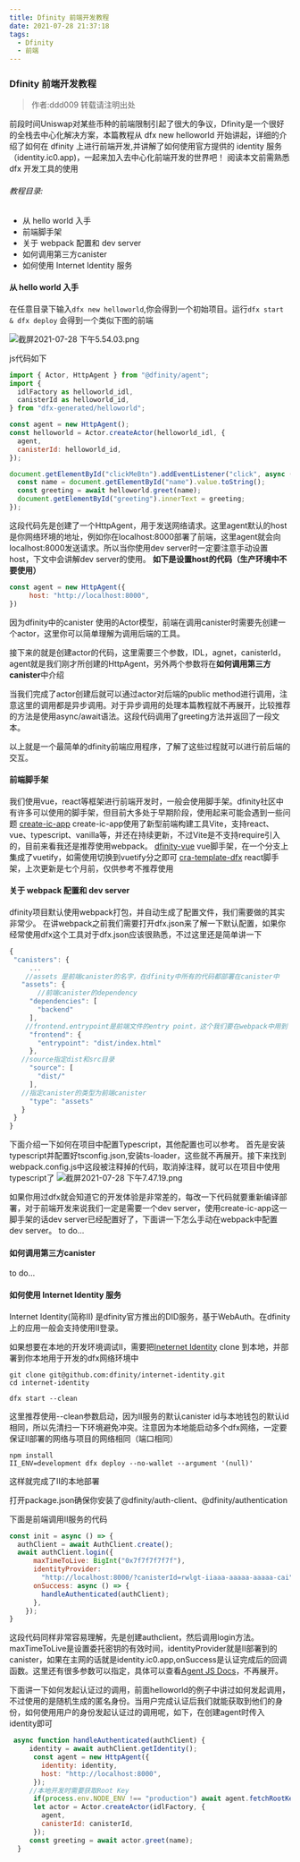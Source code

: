 ```yaml
---
title: Dfinity 前端开发教程
date: 2021-07-28 21:37:18
tags:
  - Dfinity
  - 前端
---
```

### Dfinity 前端开发教程

> 作者:ddd009 转载请注明出处

  前段时间Uniswap对某些币种的前端限制引起了很大的争议，Dfinity是一个很好的全栈去中心化解决方案，本篇教程从 dfx new helloworld 开始讲起，详细的介绍了如何在 dfinity 上进行前端开发,并讲解了如何使用官方提供的 identity 服务（identity.ic0.app)，一起来加入去中心化前端开发的世界吧！
阅读本文前需熟悉 dfx 开发工具的使用

###### 教程目录:

- 从 hello world 入手
- 前端脚手架
- 关于 webpack 配置和 dev server
- 如何调用第三方canister
- 如何使用 Internet Identity 服务

#### 从 hello world 入手

在任意目录下输入`dfx new helloworld`,你会得到一个初始项目。运行`dfx start & dfx deploy` 会得到一个类似下图的前端

![截屏2021-07-28 下午5.54.03.png](https://ssimg.frontenduse.top/article/2021/07/28/ab29e82e33ef1b0ec48d7cd939cd85a7.png)

js代码如下
```js
import { Actor, HttpAgent } from "@dfinity/agent";
import {
  idlFactory as helloworld_idl,
  canisterId as helloworld_id,
} from "dfx-generated/helloworld";

const agent = new HttpAgent();
const helloworld = Actor.createActor(helloworld_idl, {
  agent,
  canisterId: helloworld_id,
});

document.getElementById("clickMeBtn").addEventListener("click", async () => {
  const name = document.getElementById("name").value.toString();
  const greeting = await helloworld.greet(name);
  document.getElementById("greeting").innerText = greeting;
});
```

这段代码先是创建了一个HttpAgent，用于发送网络请求。这里agent默认的host是你网络环境的地址，例如你在localhost:8000部署了前端，这里agent就会向localhost:8000发送请求。所以当你使用dev server时一定要注意手动设置host，下文中会讲解dev server的使用。
**如下是设置host的代码（生产环境中不要使用）**
```  js
const agent = new HttpAgent({
     host: "http://localhost:8000",
})
```
因为dfinity中的canister 使用的Actor模型，前端在调用canister时需要先创建一个actor，这里你可以简单理解为调用后端的工具。

接下来的就是创建actor的代码，这里需要三个参数，IDL，agnet，canisterId，agent就是我们刚才所创建的HttpAgent，另外两个参数将在**如何调用第三方canister**中介绍

当我们完成了actor创建后就可以通过actor对后端的public method进行调用，注意这里的调用都是异步调用。对于异步调用的处理本篇教程就不再展开，比较推荐的方法是使用async/await语法。这段代码调用了greeting方法并返回了一段文本。

以上就是一个最简单的dfinity前端应用程序，了解了这些过程就可以进行前后端的交互。

#### 前端脚手架

我们使用vue，react等框架进行前端开发时，一般会使用脚手架。dfinity社区中有许多可以使用的脚手架，但目前大多处于早期阶段，使用起来可能会遇到一些问题
 [create-ic-app](https://github.com/MioQuispe/create-ic-app)
 create-ic-app使用了新型前端构建工具Vite，支持react、vue、typescript、vanilla等，并还在持续更新，不过Vite是不支持require引入的，目前来看我还是推荐使用webpack。
 [dfinity-vue](https://github.com/nop33/dfinity-vue)
 vue脚手架，在一个分支上集成了vuetify，如需使用切换到vuetify分之即可
 [cra-template-dfx](https://github.com/taylorham/cra-template-dfx)
 react脚手架，上次更新是七个月前，仅供参考不推荐使用
 
 #### 关于 webpack 配置和 dev server
 dfinity项目默认使用webpack打包，并自动生成了配置文件，我们需要做的其实非常少。
 在讲webpack之前我们需要打开dfx.json来了解一下默认配置，如果你经常使用dfx这个工具对于dfx.json应该很熟悉，不过这里还是简单讲一下
 ``` js
{
  "canisters": {
      ...
     //assets 是前端canister的名字，在dfinity中所有的代码都部署在canister中
    "assets": {
        //前端canister的dependency
      "dependencies": [
        "backend"
      ],
     //frontend.entrypoint是前端文件的entry point，这个我们要在webpack中用到
      "frontend": {
        "entrypoint": "dist/index.html"
      },
    //source指定dist和src目录
      "source": [
        "dist/"
      ],
    //指定canister的类型为前端canister
      "type": "assets"
    }
  }
}
```

下面介绍一下如何在项目中配置Typescript，其他配置也可以参考。
首先是安装typescript并配置好tsconfig.json,安装ts-loader，这些就不再展开。接下来找到webpack.config.js中这段被注释掉的代码，取消掉注释，就可以在项目中使用typescript了
![截屏2021-07-28 下午7.47.19.png](https://ssimg.frontenduse.top/article/2021/07/28/e12edd52138904a2df31656aa950a734.png)

如果你用过dfx就会知道它的开发体验是非常差的，每改一下代码就要重新编译部署，对于前端开发来说我们一定是需要一个dev server，使用create-ic-app这一脚手架的话dev server已经配置好了，下面讲一下怎么手动在webpack中配置dev server。
to do...

#### 如何调用第三方canister
to do...

#### 如何使用 Internet Identity 服务

Internet Identity(简称II) 是dfinity官方推出的DID服务，基于WebAuth。在dfinity上的应用一般会支持使用II登录。

如果想要在本地的开发环境调试II，需要把[Ineternet Identity](https://github.com/dfinity/internet-identity) clone 到本地，并部署到你本地用于开发的dfx网络环境中



``` 
git clone git@github.com:dfinity/internet-identity.git
cd internet-identity
```
``` 
dfx start --clean
```
这里推荐使用--clean参数启动，因为II服务的默认canister id与本地钱包的默认id相同，所以先清扫一下环境避免冲突。注意因为本地能启动多个dfx网络，一定要保证II部署的网络与项目的网络相同（端口相同）
```
npm install
II_ENV=development dfx deploy --no-wallet --argument '(null)'
```
这样就完成了II的本地部署

打开package.json确保你安装了@dfinity/auth-client、@dfinity/authentication

下面是前端调用II服务的代码

``` js
const init = async () => {
  authClient = await AuthClient.create();
  await authClient.login({
      maxTimeToLive: BigInt("0x7f7f7f7f7f"),
      identityProvider:
        "http://localhost:8000/?canisterId=rwlgt-iiaaa-aaaaa-aaaaa-cai"
      onSuccess: async () => {
        handleAuthenticated(authClient);
      },
    });
}
```
这段代码同样非常容易理解，先是创建authclient，然后调用login方法。
maxTimeToLive是设置委托密钥的有效时间，identityProvider就是II部署到的canister，如果在主网的话就是identity.ic0.app,onSuccess是认证完成后的回调函数。这里还有很多参数可以指定，具体可以查看[Agent JS Docs](https://erxue-5aaaa-aaaab-qaagq-cai.raw.ic0.app/)，不再展开。

下面讲一下如何发起认证过的调用，前面helloworld的例子中讲过如何发起调用，不过使用的是随机生成的匿名身份。当用户完成认证后我们就能获取到他们的身份，如何使用用户的身份发起认证过的调用呢，如下，在创建agent时传入identity即可

``` js
 async function handleAuthenticated(authClient) {
     identity = await authClient.getIdentity(); 
      const agent = new HttpAgent({
        identity: identity,
        host: "http://localhost:8000",
      });
     //本地开发时需要获取Root Key
      if(process.env.NODE_ENV !== "production") await agent.fetchRootKey();
      let actor = Actor.createActor(idlFactory, {
        agent,
        canisterId: canisterId,
      });
     const greeting = await actor.greet(name);
  }
``` 
